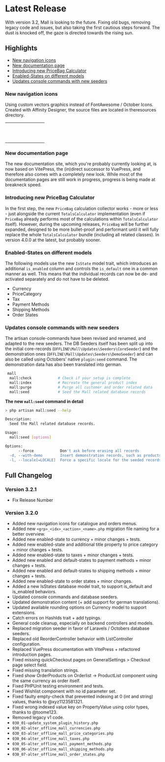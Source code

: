 <script setup>
import BadgeStd from '../../.vitepress/components/BadgeStd.vue'
import SpoilerStd from '../../.vitepress/components/SpoilerStd.vue'
import CatalogueIcon from '../../.vitepress/components/CatalogueIcon.vue'
import OrdersIcon from '../../.vitepress/components/OrdersIcon.vue'
</script>

# Latest Release

<BadgeStd label="v3.2.1 - Stable" color="tip" />

With version 3.2, Mall is looking to the future. Fixing old bugs, removing legacy code and issues,
but also taking the first cautious steps forward. The dust is knocked off, the gaze is directed 
towards the rising sun.

## Highlights

- [New navigation icons](#new-navigation-icons)
- [New documentation page](#new-documentation-page)
- [Introducing new PriceBag Calculator](#introducing-new-pricebag-calculator)
- [Enabled-States on different models](#enabled-states-on-different-models)
- [Updates console commands with new seeders](#updates-console-commands-with-new-seeders)

### New navigation icons

Using custom vectors graphics instead of FontAwesome / October Icons. Created with Affinity Designer, the source files are located in theresources directory.

<table><tr>
    <td style="padding:2rem;"><CatalogueIcon /></td>
    <td style="padding:2rem;"><OrdersIcon /></td>
</tr></table>

### New documentation page

The new documentation site, which you're probably currently looking at, is now based on VitePress, 
the (in)direct successor to VuePress, and therefore also comes with a completely new look. While 
most of the documentation pages are still work in progress, progress is being made at breakneck 
speed.

### Introducing new PriceBag Calculator

In the first step, the new `PriceBag` calculation collector works - more or less - just alongside 
the current `TotalsCalculator` implementation (even if `PriceBag` already performs most of the 
calculations within `TotalsCalculator` itself). However, during the upcoming releases, `PriceBag` 
will be further expanded, designed to be more bullet-proof and performant until it will fully 
replace the whole `TotalsCalculator` bundle (including all related classes). In version 4.0.0 at the 
latest, but probably sooner.

### Enabled-States on different models

The following models use the new `IsState` model trait, which introduces an additional `is_enabled` 
column and controls the `is_default` one in a common manner as well. This means that the individual 
records can now be de- and activated separately and do not have to be deleted.

- Currency
- PriceCategory
- Tax
- Payment Methods
- Shipping Methods
- Order States

### Updates console commands with new seeders

The artisan console-commands have been revised and renamed, and adapted to the new seeders. The DB 
Seeders itself has been split up into the initial core-records (`OFFLINE\Mall\Updates\Seeders\CoreSeeder`) 
and the demonstration ones (`OFFLINE\Mall\Updates\Seeders\DemoSeeder`) and can also be called using 
Octobers' native `plugin:seed` command. The demonstration data has also been translated into german.

```sh
 mall
  mall:check            # Check if your setup is complete
  mall:index            # Recreate the general product index
  mall:purge            # Purge all customer and order related data
  mall:seed             # Seed the Mall related database records
```

**The new `mall:seed` command in detail**

```sh
> php artisan mall:seed --help

Description:
  Seed the Mall related database records.

Usage:
  mall:seed [options]

Options:
      --force            Don't ask before erasing all records
  -d, --with-demo        Insert demonstration records, such as products
  -l, --locale[=LOCALE]  Force a specific locale for the seeded records
```

## Full Changelog

### Version 3.2.1

<SpoilerStd label="Changes">

- Fix Release Number

</SpoilerStd>


### Version 3.2.0

<SpoilerStd label="Changes">

- Added new navigation icons for catalogue and orders menus.
- Added new `<grp>_<idx>_<action>_<name>.php` migration file naming for a better overview.
- Added new enabled-state to currency + minor changes + tests.
- Added new enabled-state and additional title property to price category + minor changes + tests.
- Added new enabled-state to taxes + minor changes + tests.
- Added new enabled and default-states to payment methods + minor changes + tests.
- Added new enabled and default-states to shipping methods + minor changes + tests.
- Added new enabled-state to order states + minor changes.
- Added a new IsStates database model trait, to support is_default and is_enabled behaviors.
- Updated console commands and database seeders.
- Updated demonstration content (+ add support for german translations).
- Updated available rounding options on Currency model to support extensions.
- Catch errors on HashIds trait + add typings.
- General code cleanup, especially on backend controllers and models.
- Replaced migration seeder in favor of Laravels / Octobers database seeders.
- Replaced old ReorderController behavior with ListController configuration.
- Replaced VuePress documentation with VitePress + refactored introduction pages.
- Fixed missing quickCheckout pages on GeneralSettings > Checkout page select field.
- Fixed missing translation strings.
- Fixed show OrderProducts on Orderlist -> ProductList component using the same currency as order itself.
- Fixed PHPUnit testing environment and tests.
- Fixed Wishlist component with no id parameter set.
- Fixed faulty empty-check that prevented indexing at 0 (int and string) values, thanks to @xyz1123581321.
- Fixed wrong indexed value key on PropertyValue using color types, thanks to @toome123.
- Removed legacy v1 code.
- `030_01-update_system_plugin_history.php`
- `030_02-alter_offline_mall_currencies.php`
- `030_03-alter_offline_mall_price_categories.php`
- `030_04-alter_offline_mall_taxes.php`
- `030_05-alter_offline_mall_payment_methods.php`
- `030_06-alter_offline_mall_shipping_methods.php`
- `030_07-alter_offline_mall_order_states.php`

</SpoilerStd>
